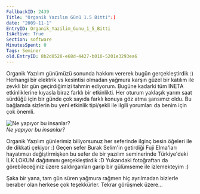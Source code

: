 ```yaml
---
FallbackID: 2439
Title: "Organik Yazılım Günü 1.5 Bitti":)
date: "2009-11-1"
EntryID: Organik_Yazilim_Gunu_1_5_Bitti
IsActive: True
Section: software
MinutesSpent: 0
Tags: Seminer
old.EntryID: 8b2d8528-e68d-4427-b010-5201e3293ea6
---
```

Organik Yazılım günümüzü sonunda hakkını vererek bugün gerçekleştirdik
:) Herhangi bir elektrik vs kesintisi olmadan yağmura karşın güzel bir
katılım ile zevkli bir gün geçirdiğimizi tahmin ediyorum. Bugüne kadarki
tüm INETA etkinliklerine kıyasla biraz farklı bir etkinlikti. Her oturum
yaklaşık yarım saat sürdüğü için bir günde çok sayıda farklı konuya göz
atma şansımız oldu. Bu bağlamda sizlerin bu yeni etkinlik tipi/şekli ile
ilgili yorumları da benim için çok önemli.

![Ne yapıyor bu
insanlar?](media/Organik_Yazilim_Gunu_1_5_Bitti/31102009_1.jpg)\
*Ne yapıyor bu insanlar?*

Organik Yazılım günlerimiz biliyorsunuz her seferinde ilginç besin
öğeleri ile de dikkati çekiyor :) Geçen sefer Burak Selim'in getirdiği
Fuji Elma'ları hayatımızı değiştirmişken bu sefer de bir yazılım
seminerinde Türkiye'deki İLK LOKUM dağıtımını gerçekleştirdik :D
Yukarıdaki fotoğraftan da görebileceğiniz üzere saldırganları garip bir
gülümseme ile izlemekteyim :)

Şaka bir yana, tam gün süren yağmura rağmen hiç ayrılmadan bizlerle
beraber olan herkese çok teşekkürler. Tekrar görüşmek üzere...


